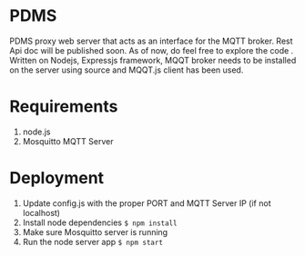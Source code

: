 # PDMS

PDMS proxy web server that acts as an interface for the MQTT broker. Rest Api doc will be published soon. As of now, do feel free to explore the code .
Written on Nodejs, Expressjs framework, MQQT broker needs to be installed on the server using source and MQQT.js client has been used.

# Requirements
1. node.js
2. Mosquitto MQTT Server 

# Deployment
1. Update config.js with the proper PORT and MQTT Server IP (if not localhost)
2. Install node dependencies ```$ npm install```
3. Make sure Mosquitto server is running
4. Run the node server app ```$ npm start```